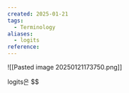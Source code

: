 ```yaml
---
created: 2025-01-21
tags:
  - Terminology
aliases:
  - logits
reference:
---
```

![[Pasted image 20250121173750.png]]

logits은 $$